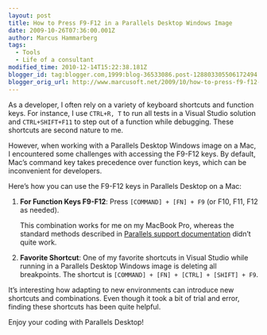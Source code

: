 ```yaml
---
layout: post
title: How to Press F9-F12 in a Parallels Desktop Windows Image
date: 2009-10-26T07:36:00.001Z
author: Marcus Hammarberg
tags:
  - Tools
  - Life of a consultant
modified_time: 2010-12-14T15:22:38.181Z
blogger_id: tag:blogger.com,1999:blog-36533086.post-128803305506172494
blogger_orig_url: http://www.marcusoft.net/2009/10/how-to-press-f9-f12-in-parallels.html
---
```


As a developer, I often rely on a variety of keyboard shortcuts and function keys. For instance, I use `CTRL+R, T` to run all tests in a Visual Studio solution and `CTRL+SHIFT+F11` to step out of a function while debugging. These shortcuts are second nature to me.

However, when working with a Parallels Desktop Windows image on a Mac, I encountered some challenges with accessing the F9-F12 keys. By default, Mac’s command key takes precedence over function keys, which can be inconvenient for developers.

Here’s how you can use the F9-F12 keys in Parallels Desktop on a Mac:

1. **For Function Keys F9-F12**: Press `[COMMAND] + [FN] + F9` (or F10, F11, F12 as needed).

   This combination works for me on my MacBook Pro, whereas the standard methods described in [Parallels support documentation](http://kb.parallels.com/en/5020) didn’t quite work.

2. **Favorite Shortcut**: One of my favorite shortcuts in Visual Studio while running in a Parallels Desktop Windows image is deleting all breakpoints. The shortcut is `[COMMAND] + [FN] + [CTRL] + [SHIFT] + F9`.

It’s interesting how adapting to new environments can introduce new shortcuts and combinations. Even though it took a bit of trial and error, finding these shortcuts has been quite helpful.

Enjoy your coding with Parallels Desktop!
